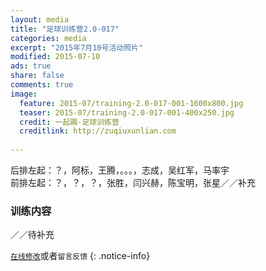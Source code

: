 ```yaml
---
layout: media
title: "足球训练营2.0-017"
categories: media
excerpt: "2015年7月10号活动照片"
modified: 2015-07-10
ads: true
share: false
comments: true
image:
  feature: 2015-07/training-2.0-017-001-1600x800.jpg
  teaser: 2015-07/training-2.0-017-001-400x250.jpg
  credit: 一起踢·足球训练营
  creditlink: http://zuqiuxunlian.com
  
---
```

后排左起：？，阿标，王腾，。。。，志成，吴红军，马率宇    
前排左起：？，？，？，张胜，闫兴赫，陈宝明，张星／／补充


### 训练内容
／／待补充 

[`在线修改`](https://github.com/awong1900/football/edit/gh-pages/_posts/media/2015-07-10-training-2.0-017.md)或者`留言反馈`
{: .notice-info}
